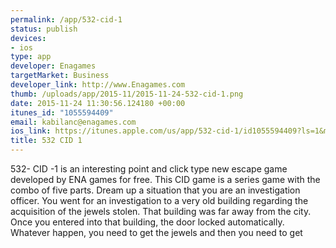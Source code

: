```yaml
--- 
permalink: /app/532-cid-1
status: publish
devices: 
- ios
type: app
developer: Enagames
targetMarket: Business
developer_link: http://www.Enagames.com
thumb: /uploads/app/2015-11/2015-11-24-532-cid-1.png
date: 2015-11-24 11:30:56.124180 +00:00
itunes_id: "1055594409"
email: kabilanc@enagames.com
ios_link: https://itunes.apple.com/us/app/532-cid-1/id1055594409?ls=1&mt=8
title: 532 CID 1
---
```


532- CID -1 is an interesting point and click type new escape game developed by ENA games for free. This CID game is a series game with the combo of five parts. Dream up a situation that you are an investigation officer. You went for an investigation to a very old building regarding the acquisition of the jewels stolen. That building was far away from the city. Once you entered into that building, the door locked automatically. Whatever happen, you need to get the jewels and then you need to get

